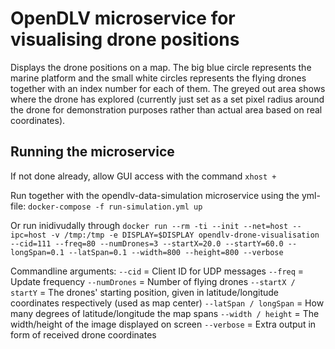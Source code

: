# OpenDLV microservice for visualising drone positions
Displays the drone positions on a map. The big blue circle represents the marine platform and the small white circles represents the flying drones together with an index number for each of them. The greyed out area shows where the drone has explored (currently just set as a set pixel radius around the drone for demonstration purposes rather than actual area based on real coordinates). 

## Running the microservice
If not done already, allow GUI access with the command `xhost +`

Run together with the opendlv-data-simulation microservice using the yml-file: `docker-compose -f run-simulation.yml up`

Or run inidivudally through `docker run --rm -ti --init --net=host --ipc=host -v /tmp:/tmp -e DISPLAY=$DISPLAY opendlv-drone-visualisation --cid=111 --freq=80 --numDrones=3 --startX=20.0 --startY=60.0 --longSpan=0.1 --latSpan=0.1 --width=800 --height=800 --verbose`

Commandline arguments:
`--cid` = Client ID for UDP messages
`--freq` = Update frequency
`--numDrones` = Number of flying drones
`--startX / startY` = The drones' starting position, given in latitude/longitude coordinates respectively (used as map center)
`--latSpan / longSpan` = How many degrees of latitude/longitude the map spans
`--width / height` = The width/height of the image displayed on screen
`--verbose` = Extra output in form of received drone coordinates
